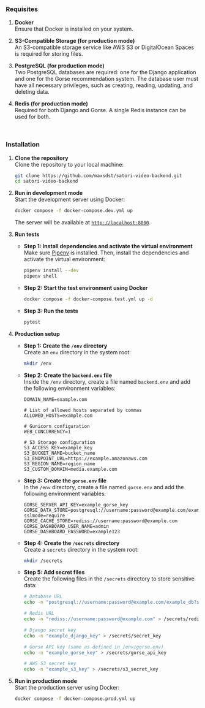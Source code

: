 ### Requisites

1. **Docker**  
   Ensure that Docker is installed on your system.

2. **S3-Compatible Storage (for production mode)**  
   An S3-compatible storage service like AWS S3 or DigitalOcean Spaces is required for storing files.

3. **PostgreSQL (for production mode)**  
   Two PostgreSQL databases are required: one for the Django application and one for the Gorse recommendation system. The database user must have all necessary privileges, such as creating, reading, updating, and deleting data.

4. **Redis (for production mode)**  
   Required for both Django and Gorse. A single Redis instance can be used for both.

<br/>

### Installation

1. **Clone the repository**  
   Clone the repository to your local machine:

    ```bash
    git clone https://github.com/maxsdst/satori-video-backend.git
    cd satori-video-backend
    ```

2. **Run in development mode**  
   Start the development server using Docker:

    ```bash
    docker compose -f docker-compose.dev.yml up
    ```

    The server will be available at [`http://localhost:8000`](http://localhost:8000).

3. **Run tests**

    - **Step 1: Install dependencies and activate the virtual environment**  
      Make sure [Pipenv](https://pipenv.pypa.io/en/latest/) is installed. Then, install the dependencies and activate the virtual environment:

        ```bash
        pipenv install --dev
        pipenv shell
        ```

    - **Step 2: Start the test environment using Docker**

        ```bash
        docker compose -f docker-compose.test.yml up -d
        ```

    - **Step 3: Run the tests**

        ```bash
        pytest
        ```

4. **Production setup**

    - **Step 1: Create the `/env` directory**  
      Create an `env` directory in the system root:

        ```bash
        mkdir /env
        ```

    - **Step 2: Create the `backend.env` file**  
      Inside the `/env` directory, create a file named `backend.env` and add the following environment variables:

        ```plaintext
        DOMAIN_NAME=example.com

        # List of allowed hosts separated by commas
        ALLOWED_HOSTS=example.com

        # Gunicorn configuration
        WEB_CONCURRENCY=1

        # S3 Storage configuration
        S3_ACCESS_KEY=example_key
        S3_BUCKET_NAME=bucket_name
        S3_ENDPOINT_URL=https://example.amazonaws.com
        S3_REGION_NAME=region_name
        S3_CUSTOM_DOMAIN=media.example.com
        ```

    - **Step 3: Create the `gorse.env` file**  
      In the `/env` directory, create a file named `gorse.env` and add the following environment variables:

        ```plaintext
        GORSE_SERVER_API_KEY=example_gorse_key
        GORSE_DATA_STORE=postgresql://username:password@example.com/example_gorse_db?sslmode=require
        GORSE_CACHE_STORE=rediss://username:password@example.com
        GORSE_DASHBOARD_USER_NAME=admin
        GORSE_DASHBOARD_PASSWORD=example123
        ```

    - **Step 4: Create the `/secrets` directory**  
      Create a `secrets` directory in the system root:

        ```bash
        mkdir /secrets
        ```

    - **Step 5: Add secret files**  
      Create the following files in the `/secrets` directory to store sensitive data:

        ```bash
        # Database URL
        echo -n "postgresql://username:password@example.com/example_db?sslmode=require" > /secrets/database_url

        # Redis URL
        echo -n "rediss://username:password@example.com" > /secrets/redis_url

        # Django secret key
        echo -n "example_django_key" > /secrets/secret_key

        # Gorse API key (same as defined in /env/gorse.env)
        echo -n "example_gorse_key" > /secrets/gorse_api_key

        # AWS S3 secret key
        echo -n "example_s3_key" > /secrets/s3_secret_key
        ```

5. **Run in production mode**  
   Start the production server using Docker:
    ```bash
    docker compose -f docker-compose.prod.yml up
    ```
